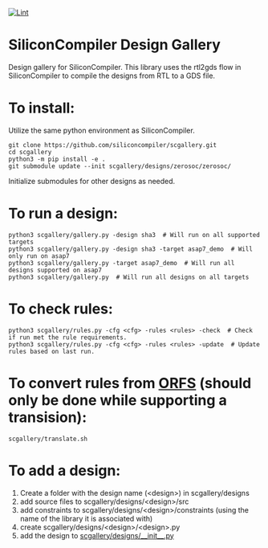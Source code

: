 [![Lint](https://github.com/siliconcompiler/scgallery/actions/workflows/lint.yml/badge.svg?branch=main)](https://github.com/siliconcompiler/scgallery/actions/workflows/lint.yml)

# SiliconCompiler Design Gallery
Design gallery for SiliconCompiler.
This library uses the rtl2gds flow in SiliconCompiler to compile the designs from RTL to a GDS file.

# To install:
Utilize the same python environment as SiliconCompiler.

    git clone https://github.com/siliconcompiler/scgallery.git
    cd scgallery
    python3 -m pip install -e .
    git submodule update --init scgallery/designs/zerosoc/zerosoc/

Initialize submodules for other designs as needed.

# To run a design:

    python3 scgallery/gallery.py -design sha3  # Will run on all supported targets
    python3 scgallery/gallery.py -design sha3 -target asap7_demo  # Will only run on asap7
    python3 scgallery/gallery.py -target asap7_demo  # Will run all designs supported on asap7
    python3 scgallery/gallery.py  # Will run all designs on all targets

# To check rules:

    python3 scgallery/rules.py -cfg <cfg> -rules <rules> -check  # Check if run met the rule requirements.
    python3 scgallery/rules.py -cfg <cfg> -rules <rules> -update  # Update rules based on last run.

# To convert rules from [ORFS](https://github.com/The-OpenROAD-Project/OpenROAD-flow-scripts/) (should only be done while supporting a transision):

    scgallery/translate.sh

# To add a design:
1. Create a folder with the design name (\<design\>) in scgallery/designs
2. add source files to scgallery/designs/\<design\>/src
3. add constraints to scgallery/designs/\<design\>/constraints (using the name of the library it is associated with)
4. create scgallery/designs/\<design\>/\<design\>.py
5. add the design to [scgallery/designs/\_\_init\_\_.py](scgallery/designs/__init__.py)
